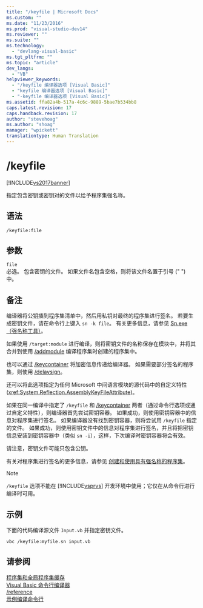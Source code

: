```yaml
---
title: "/keyfile | Microsoft Docs"
ms.custom: ""
ms.date: "11/23/2016"
ms.prod: "visual-studio-dev14"
ms.reviewer: ""
ms.suite: ""
ms.technology: 
  - "devlang-visual-basic"
ms.tgt_pltfrm: ""
ms.topic: "article"
dev_langs: 
  - "VB"
helpviewer_keywords: 
  - "/keyfile 编译器选项 [Visual Basic]"
  - "keyfile 编译器选项 [Visual Basic]"
  - "-keyfile 编译器选项 [Visual Basic]"
ms.assetid: ffa82a4b-517a-4c6c-9889-5bae7b534bb8
caps.latest.revision: 17
caps.handback.revision: 17
author: "stevehoag"
ms.author: "shoag"
manager: "wpickett"
translationtype: Human Translation
---
```

# /keyfile
[!INCLUDE[vs2017banner](../../../csharp/includes/vs2017banner.md)]

指定包含密钥或密钥对的文件以给予程序集强名称。  
  
## 语法  
  
```  
/keyfile:file  
```  
  
## 参数  
 `file`  
 必选。  包含密钥的文件。  如果文件名包含空格，则将该文件名置于引号 \(" "\) 中。  
  
## 备注  
 编译器将公钥插到程序集清单中，然后用私钥对最终的程序集进行签名。  若要生成密钥文件，请在命令行上键入 `sn -k file`。  有关更多信息，请参见 [Sn.exe（强名称工具）](../Topic/Sn.exe%20\(Strong%20Name%20Tool\).md)。  
  
 如果使用 `/target:module` 进行编译，则将密钥文件的名称保存在模块中，并将其合并到使用 [\/addmodule](../../../visual-basic/reference/command-line-compiler/addmodule.md) 编译程序集时创建的程序集中。  
  
 也可以通过 [\/keycontainer](../../../visual-basic/reference/command-line-compiler/keycontainer.md) 将加密信息传递给编译器。  如果需要部分签名的程序集，则使用 [\/delaysign](../../../visual-basic/reference/command-line-compiler/delaysign.md)。  
  
 还可以将此选项指定为任何 Microsoft 中间语言模块的源代码中的自定义特性 \(<xref:System.Reflection.AssemblyKeyFileAttribute>\)。  
  
 如果在同一编译中指定了 `/keyfile` 和 [\/keycontainer](../../../visual-basic/reference/command-line-compiler/keycontainer.md) 两者（通过命令行选项或通过自定义特性），则编译器首先尝试密钥容器。  如果成功，则使用密钥容器中的信息对程序集进行签名。  如果编译器没有找到密钥容器，则将尝试用 `/keyfile` 指定的文件。  如果成功，则使用密钥文件中的信息对程序集进行签名，并且将把密钥信息安装到密钥容器中（类似 `sn -i`），这样，下次编译时密钥容器将会有效。  
  
 请注意，密钥文件可能只包含公钥。  
  
 有关对程序集进行签名的更多信息，请参见 [创建和使用具有强名称的程序集](../Topic/Creating%20and%20Using%20Strong-Named%20Assemblies.md)。  
  
> [!NOTE]
>  `/keyfile` 选项不能在 [!INCLUDE[vsprvs](../../../csharp/includes/vsprvs_md.md)] 开发环境中使用；它仅在从命令行进行编译时可用。  
  
## 示例  
 下面的代码编译源文件 `Input.vb` 并指定密钥文件。  
  
```  
vbc /keyfile:myfile.sn input.vb  
```  
  
## 请参阅  
 [程序集和全局程序集缓存](../Topic/Assemblies%20and%20the%20Global%20Assembly%20Cache%20\(C%23%20and%20Visual%20Basic\).md)   
 [Visual Basic 命令行编译器](../../../visual-basic/reference/command-line-compiler/index.md)   
 [\/reference](../../../visual-basic/reference/command-line-compiler/reference.md)   
 [示例编译命令行](../../../visual-basic/reference/command-line-compiler/sample-compilation-command-lines.md)